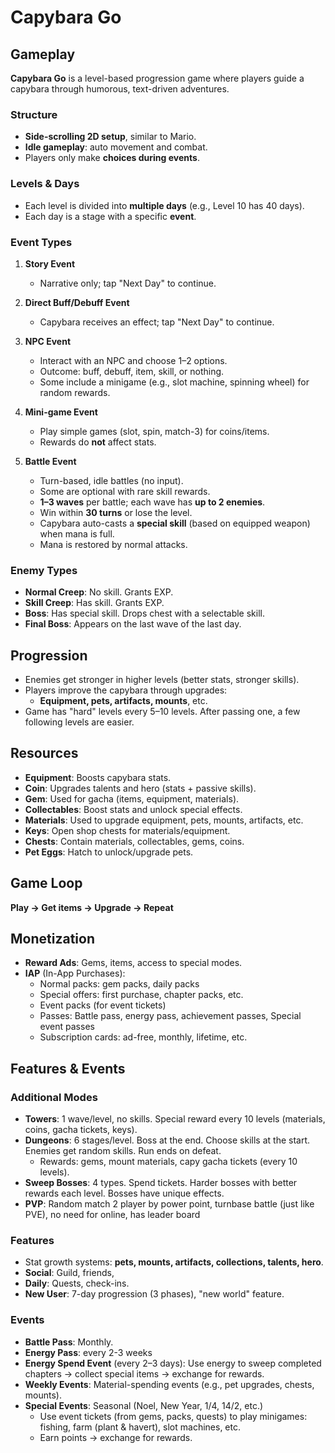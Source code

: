 # Capybara Go

## Gameplay

**Capybara Go** is a level-based progression game where players guide a capybara through humorous, text-driven adventures.

### Structure
- **Side-scrolling 2D setup**, similar to Mario.
- **Idle gameplay**: auto movement and combat.
- Players only make **choices during events**.

### Levels & Days
- Each level is divided into **multiple days** (e.g., Level 10 has 40 days).
- Each day is a stage with a specific **event**.

### Event Types

1. **Story Event**
   - Narrative only; tap "Next Day" to continue.

2. **Direct Buff/Debuff Event**
   - Capybara receives an effect; tap "Next Day" to continue.

3. **NPC Event**
   - Interact with an NPC and choose 1–2 options.
   - Outcome: buff, debuff, item, skill, or nothing.
   - Some include a minigame (e.g., slot machine, spinning wheel) for random rewards.

4. **Mini-game Event**
   - Play simple games (slot, spin, match-3) for coins/items.
   - Rewards do **not** affect stats.

5. **Battle Event**
   - Turn-based, idle battles (no input).
   - Some are optional with rare skill rewards.
   - **1–3 waves** per battle; each wave has **up to 2 enemies**.
   - Win within **30 turns** or lose the level.
   - Capybara auto-casts a **special skill** (based on equipped weapon) when mana is full.
   - Mana is restored by normal attacks.

### Enemy Types

- **Normal Creep**: No skill. Grants EXP.
- **Skill Creep**: Has skill. Grants EXP.
- **Boss**: Has special skill. Drops chest with a selectable skill.
- **Final Boss**: Appears on the last wave of the last day.

## Progression

- Enemies get stronger in higher levels (better stats, stronger skills).
- Players improve the capybara through upgrades:
  - **Equipment, pets, artifacts, mounts**, etc.
- Game has "hard" levels every 5–10 levels. After passing one, a few following levels are easier.

## Resources

- **Equipment**: Boosts capybara stats.
- **Coin**: Upgrades talents and hero (stats + passive skills).
- **Gem**: Used for gacha (items, equipment, materials).
- **Collectables**: Boost stats and unlock special effects.
- **Materials**: Used to upgrade equipment, pets, mounts, artifacts, etc.
- **Keys**: Open shop chests for materials/equipment.
- **Chests**: Contain materials, collectables, gems, coins.
- **Pet Eggs**: Hatch to unlock/upgrade pets.

## Game Loop

**Play → Get items → Upgrade → Repeat**

## Monetization

- **Reward Ads**: Gems, items, access to special modes.
- **IAP** (In-App Purchases):
  - Normal packs: gem packs, daily packs
  - Special offers: first purchase, chapter packs, etc.
  - Event packs (for event tickets)
  - Passes: Battle pass, energy pass, achievement passes, Special event passes
  - Subscription cards: ad-free, monthly, lifetime, etc.

## Features & Events

### Additional Modes 
- **Towers**: 1 wave/level, no skills. Special reward every 10 levels (materials, coins, gacha tickets, keys).
- **Dungeons**: 6 stages/level. Boss at the end. Choose skills at the start. Enemies get random skills. Run ends on defeat.  
  - Rewards: gems, mount materials, capy gacha tickets (every 10 levels).
- **Sweep Bosses**: 4 types. Spend tickets. Harder bosses with better rewards each level. Bosses have unique effects.
- **PVP**: Random match 2 player by power point, turnbase battle (just like PVE), no need for online, has leader board

### Features
- Stat growth systems: **pets, mounts, artifacts, collections, talents, hero**.
- **Social**: Guild, friends,
- **Daily**: Quests, check-ins.
- **New User**: 7-day progression (3 phases), "new world" feature.

### Events
- **Battle Pass**: Monthly.
- **Energy Pass**: every 2-3 weeks
- **Energy Spend Event** (every 2–3 days): Use energy to sweep completed chapters → collect special items → exchange for rewards.
- **Weekly Events**: Material-spending events (e.g., pet upgrades, chests, mounts).
- **Special Events**: Seasonal (Noel, New Year, 1/4, 14/2, etc.)
  - Use event tickets (from gems, packs, quests) to play minigames: fishing, farm (plant & havert), slot machines, etc.
  - Earn points → exchange for rewards.


